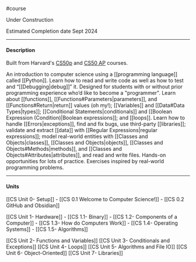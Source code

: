 #course

Under Construction

Estimated Completion date Sept 2024

---
#### **Description**

Built from Harvard's [CS50p](https://cs50.harvard.edu/python/2022/) and [CS50 AP](https://cs50.harvard.edu/ap/2024/curriculum/) courses.

An introduction to computer science using a [[programming language]] called [[Python]]. Learn how to read and write code as well as how to test and “[[Debugging|debug]]” it. Designed for students with or without prior programming experience who’d like to become a "programmer". Learn about [[functions]], [[Functions#Parameters|parameters]], and [[Functions#Return|return]] values (oh my!); [[Variables]] and [[Data#Data Types|types]]; [[Conditional Statements|conditionals]] and [[Boolean Expression (Condition)|Boolean expressions]]; and [[loops]]. Learn how to handle [[Errors|exceptions]], find and fix bugs, use third-party [[libraries]]; validate and extract [[data]] with [[Regular Expressions|regular expressions]]; model real-world entities with [[Classes and Objects|classes]], [[Classes and Objects|objects]], [[Classes and Objects#Methods|methods]], and [[Classes and Objects#Attributes|attributes]], and read and write files. Hands-on opportunities for lots of practice. Exercises inspired by real-world programming problems. 

---
#### **Units**

[[CS Unit 0- Setup]]
	- [[CS 0.1 Welcome to Computer Science!]]
	- [[CS 0.2 GitHub and Obsidian]]

[[CS Unit 1- Hardware]]
	- [[CS 1.1- Binary]]
	- [[CS 1.2- Components of a Computer]]
	- [[CS 1.3- How do Computers Work]]
	- [[CS 1.4- Operating Systems]]
	- [[CS 1.5- Algorithms]]
	
[[CS Unit 2- Functions and Variables]]
[[CS Unit 3- Conditionals and Exceptions]]
[[CS Unit 4- Loops]]
[[CS Unit 5- Algorithms and File IO]]
[[CS Unit 6- Object-Oriented]]
[[CS Unit 7- Libraries]]



